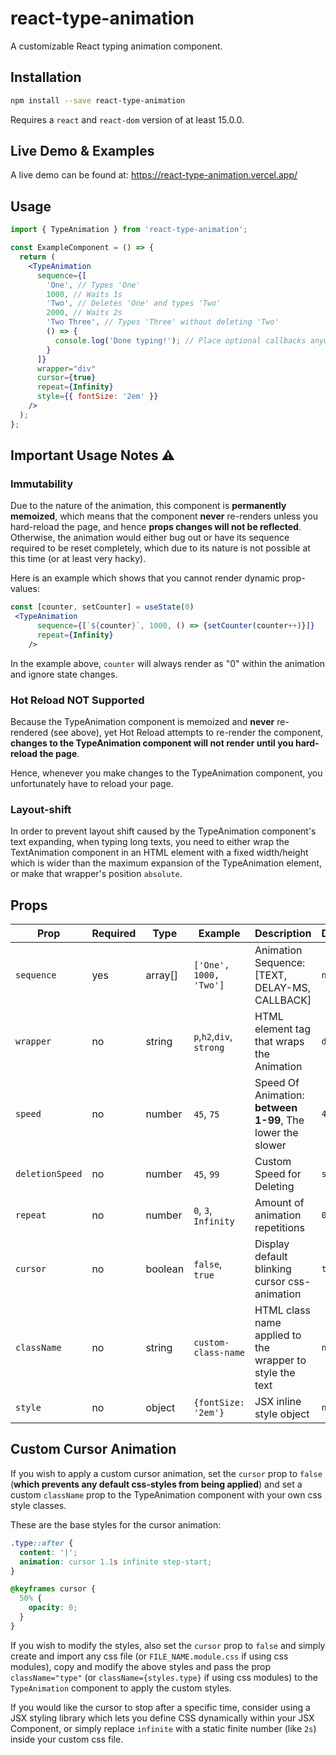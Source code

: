# react-type-animation

A customizable React typing animation component.

## Installation

```bash
npm install --save react-type-animation
```

Requires a `react` and `react-dom` version of at least 15.0.0.

## Live Demo & Examples

A live demo can be found at: https://react-type-animation.vercel.app/

## Usage

```jsx
import { TypeAnimation } from 'react-type-animation';

const ExampleComponent = () => {
  return (
    <TypeAnimation
      sequence={[
        'One', // Types 'One'
        1000, // Waits 1s
        'Two', // Deletes 'One' and types 'Two'
        2000, // Waits 2s
        'Two Three', // Types 'Three' without deleting 'Two'
        () => {
          console.log('Done typing!'); // Place optional callbacks anywhere in the array
        }
      ]}
      wrapper="div"
      cursor={true}
      repeat={Infinity}
      style={{ fontSize: '2em' }}
    />
  );
};
```

## Important Usage Notes ⚠

### Immutability

Due to the nature of the animation, this component is **permanently memoized**, which means that the component **never** re-renders unless you hard-reload the page, and hence **props changes will not be reflected**. Otherwise, the animation would either bug out or have its sequence required to be reset completely, which due to its nature is not possible at this time (or at least very hacky).

Here is an example which shows that you cannot render dynamic prop-values:

```jsx
const [counter, setCounter] = useState(0)
 <TypeAnimation
      sequence={[`${counter}`, 1000, () => {setCounter(counter++)}]}
      repeat={Infinity}
    />
```

In the example above, `counter` will always render as "0" within the animation and ignore state changes.

### Hot Reload NOT Supported

Because the TypeAnimation component is memoized and **never** re-rendered (see above), yet Hot Reload attempts to re-render the component, **changes to the TypeAnimation component will not render until you hard-reload the page**.

Hence, whenever you make changes to the TypeAnimation component, you unfortunately have to reload your page.

### Layout-shift

In order to prevent layout shift caused by the TypeAnimation component's text expanding, when typing long texts, you need to either wrap the TextAnimation component in an HTML element with a fixed width/height which is wider than the maximum expansion of the TypeAnimation element, or make that wrapper's position `absolute`.

## Props

| Prop            | Required | Type    | Example                  | Description                                                | Default |
| --------------- | -------- | ------- | ------------------------ | ---------------------------------------------------------- | ------- |
| `sequence`      | yes      | array[] | `['One', 1000, 'Two']`   | Animation Sequence: [TEXT, DELAY-MS, CALLBACK]             | `none`  |
| `wrapper`       | no       | string  | `p`,`h2`,`div`, `strong` | HTML element tag that wraps the Animation                  | `div`   |
| `speed`         | no       | number  | `45`, `75`               | Speed Of Animation: **between 1-99**, The lower the slower | `40`    |
| `deletionSpeed` | no       | number  | `45`, `99`               | Custom Speed for Deleting                                  | `speed` |
| `repeat`        | no       | number  | `0`, `3`, `Infinity`     | Amount of animation repetitions                            | `0`     |
| `cursor`        | no       | boolean | `false`, `true`          | Display default blinking cursor css-animation              | `true`  |
| `className`     | no       | string  | `custom-class-name`      | HTML class name applied to the wrapper to style the text   | `none`  |
| `style`         | no       | object  | `{fontSize: '2em'}`      | JSX inline style object                                    | `none`  |

## Custom Cursor Animation

If you wish to apply a custom cursor animation, set the `cursor` prop to `false` (**which prevents any default css-styles from being applied**) and set a custom `className` prop to the TypeAnimation component with your own css style classes.

These are the base styles for the cursor animation:

```css
.type::after {
  content: '|';
  animation: cursor 1.1s infinite step-start;
}

@keyframes cursor {
  50% {
    opacity: 0;
  }
}
```

If you wish to modify the styles, also set the `cursor` prop to `false` and simply create and import any css file (or `FILE_NAME.module.css` if using css modules), copy and modify the above styles and pass the prop `className="type"` (or `className={styles.type}` if using css modules) to the `TypeAnimation` component to apply the custom styles.

If you would like the cursor to stop after a specific time, consider using a JSX styling library which lets you define CSS dynamically within your JSX Component, or simply replace `infinite` with a static finite number (like `2s`) inside your custom css file.
